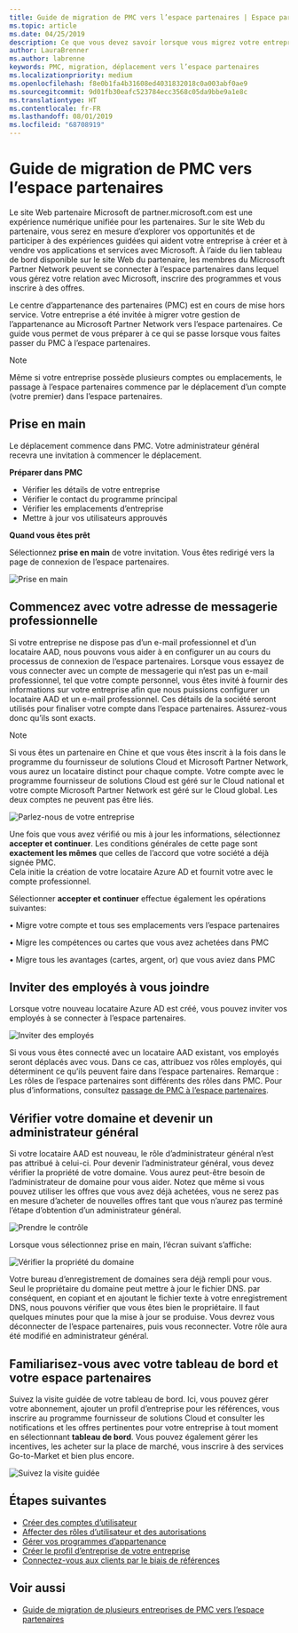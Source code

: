 ```yaml
---
title: Guide de migration de PMC vers l’espace partenaires | Espace partenaires
ms.topic: article
ms.date: 04/25/2019
description: Ce que vous devez savoir lorsque vous migrez votre entreprise de PMC vers l’espace partenaires
author: LauraBrenner
ms.author: labrenne
keywords: PMC, migration, déplacement vers l’espace partenaires
ms.localizationpriority: medium
ms.openlocfilehash: f8e0b1fa4b31608ed4031832018c0a003abf0ae9
ms.sourcegitcommit: 9d01fb30eafc523784ecc3568c05da9bbe9a1e8c
ms.translationtype: HT
ms.contentlocale: fr-FR
ms.lasthandoff: 08/01/2019
ms.locfileid: "68708919"
---
```

# <a name="guide-to-migrating-from-pmc-to-partner-center"></a>Guide de migration de PMC vers l’espace partenaires

Le site Web partenaire Microsoft de partner.microsoft.com est une expérience numérique unifiée pour les partenaires. Sur le site Web du partenaire, vous serez en mesure d’explorer vos opportunités et de participer à des expériences guidées qui aident votre entreprise à créer et à vendre vos applications et services avec Microsoft. À l’aide du lien tableau de bord disponible sur le site Web du partenaire, les membres du Microsoft Partner Network peuvent se connecter à l’espace partenaires dans lequel vous gérez votre relation avec Microsoft, inscrire des programmes et vous inscrire à des offres. 

Le centre d’appartenance des partenaires (PMC) est en cours de mise hors service. Votre entreprise a été invitée à migrer votre gestion de l’appartenance au Microsoft Partner Network vers l’espace partenaires. Ce guide vous permet de vous préparer à ce qui se passe lorsque vous faites passer du PMC à l’espace partenaires.

>[!Note]
>Même si votre entreprise possède plusieurs comptes ou emplacements, le passage à l’espace partenaires commence par le déplacement d’un compte (votre premier) dans l’espace partenaires.

## <a name="get-started"></a>Prise en main

Le déplacement commence dans PMC. Votre administrateur général recevra une invitation à commencer le déplacement. 

**Préparer dans PMC**
- Vérifier les détails de votre entreprise 
- Vérifier le contact du programme principal 
- Vérifier les emplacements d’entreprise
- Mettre à jour vos utilisateurs approuvés

**Quand vous êtes prêt**

Sélectionnez **prise en main** de votre invitation. Vous êtes redirigé vers la page de connexion de l’espace partenaires.

![Prise en main](images/migration/getstarted.jpg)

## <a name="start-with-your-work-email"></a>Commencez avec votre adresse de messagerie professionnelle

Si votre entreprise ne dispose pas d’un e-mail professionnel et d’un locataire AAD, nous pouvons vous aider à en configurer un au cours du processus de connexion de l’espace partenaires. Lorsque vous essayez de vous connecter avec un compte de messagerie qui n’est pas un e-mail professionnel, tel que votre compte personnel, vous êtes invité à fournir des informations sur votre entreprise afin que nous puissions configurer un locataire AAD et un e-mail professionnel.
Ces détails de la société seront utilisés pour finaliser votre compte dans l’espace partenaires. Assurez-vous donc qu’ils sont exacts.

>[!Note]
>Si vous êtes un partenaire en Chine et que vous êtes inscrit à la fois dans le programme du fournisseur de solutions Cloud et Microsoft Partner Network, vous aurez un locataire distinct pour chaque compte. Votre compte avec le programme fournisseur de solutions Cloud est géré sur le Cloud national et votre compte Microsoft Partner Network est géré sur le Cloud global. Les deux comptes ne peuvent pas être liés.

![Parlez-nous de votre entreprise](images/migration/newtellusabout.png)

Une fois que vous avez vérifié ou mis à jour les informations, sélectionnez **accepter et continuer**.
Les conditions générales de cette page sont **exactement les mêmes** que celles de l’accord que votre société a déjà signée PMC.  
Cela initie la création de votre locataire Azure AD et fournit votre avec le compte professionnel.

Sélectionner **accepter et continuer** effectue également les opérations suivantes:

• Migre votre compte et tous ses emplacements vers l’espace partenaires

• Migre les compétences ou cartes que vous avez achetées dans PMC

• Migre tous les avantages (cartes, argent, or) que vous aviez dans PMC

## <a name="invite-employees-to-join-you"></a>Inviter des employés à vous joindre

Lorsque votre nouveau locataire Azure AD est créé, vous pouvez inviter vos employés à se connecter à l’espace partenaires.

![Inviter des employés](images/migration/invite.png)


Si vous vous êtes connecté avec un locataire AAD existant, vos employés seront déplacés avec vous. Dans ce cas, attribuez vos rôles employés, qui déterminent ce qu’ils peuvent faire dans l’espace partenaires. Remarque : Les rôles de l’espace partenaires sont différents des rôles dans PMC. Pour plus d’informations, consultez [passage de PMC à l’espace partenaires](move-pmc-pc-map.md).

## <a name="verify-your-domain-and-become-a-global-admin"></a>Vérifier votre domaine et devenir un administrateur général  

Si votre locataire AAD est nouveau, le rôle d’administrateur général n’est pas attribué à celui-ci. Pour devenir l’administrateur général, vous devez vérifier la propriété de votre domaine. Vous aurez peut-être besoin de l’administrateur de domaine pour vous aider. Notez que même si vous pouvez utiliser les offres que vous avez déjà achetées, vous ne serez pas en mesure d’acheter de nouvelles offres tant que vous n’aurez pas terminé l’étape d’obtention d’un administrateur général. 

![Prendre le contrôle](images/migration/takecontrol.png)

Lorsque vous sélectionnez prise en main, l’écran suivant s’affiche:

![Vérifier la propriété du domaine](images/migration/verifytxt.png)

Votre bureau d’enregistrement de domaines sera déjà rempli pour vous. Seul le propriétaire du domaine peut mettre à jour le fichier DNS. par conséquent, en copiant et en ajoutant le fichier texte à votre enregistrement DNS, nous pouvons vérifier que vous êtes bien le propriétaire. Il faut quelques minutes pour que la mise à jour se produise. Vous devrez vous déconnecter de l’espace partenaires, puis vous reconnecter. Votre rôle aura été modifié en administrateur général. 


## <a name="get-acquainted-with-your-dashboard-and-partner-center"></a>Familiarisez-vous avec votre tableau de bord et votre espace partenaires

Suivez la visite guidée de votre tableau de bord. Ici, vous pouvez gérer votre abonnement, ajouter un profil d’entreprise pour les références, vous inscrire au programme fournisseur de solutions Cloud et consulter les notifications et les offres pertinentes pour votre entreprise à tout moment en sélectionnant **tableau de bord**. Vous pouvez également gérer les incentives, les acheter sur la place de marché, vous inscrire à des services Go-to-Market et bien plus encore.  

![Suivez la visite guidée](images/migration/fre.png)

## <a name="next-steps"></a>Étapes suivantes

- [Créer des comptes d’utilisateur](create-user-accounts-and-set-permissions.md)
- [Affecter des rôles d’utilisateur et des autorisations](permissions-overview.md)
- [Gérer vos programmes d’appartenance](renew-mpn-offers.md)
- [Créer le profil d’entreprise de votre entreprise](create-a-marketing-profile.md)
- [Connectez-vous aux clients par le biais de références](responding-to-referrals.md)

## <a name="see-also"></a>Voir aussi

- [Guide de migration de plusieurs entreprises de PMC vers l’espace partenaires](move-multiple-companies.md)
